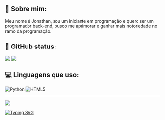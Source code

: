 ## 📌 Sobre mim:
Meu nome é Jonathan, sou um iniciante em programação e quero ser um programador back-end, busco me aprimorar e ganhar mais notoriedade no ramo da programação.

## 💾 GitHub status:
![](https://github-readme-stats.vercel.app/api?username=jonathanMrz&theme=radical&hide_border=false&include_all_commits=true&count_private=true)
![](https://github-readme-stats.vercel.app/api/top-langs/?username=jonathanMrz&theme=radical&hide_border=false&include_all_commits=true&count_private=true&layout=compact)
## 💻 Linguagens que uso:
![Python](https://img.shields.io/badge/python-3670A0?style=for-the-badge&logo=python&logoColor=ffdd54) ![HTML5](https://img.shields.io/badge/html5-%23E34F26.svg?style=for-the-badge&logo=html5&logoColor=white)

---
<div> 
  <a href="https:/www.linkedin.com/in/jonathan-m-70876926b" target="_blank"><img src="https://img.shields.io/badge/-LinkedIn-%230077B5?style=for-the-badge&logo=linkedin&logoColor=white" target="_blank"></a> 
  <a href = "mailto:jonathan2007toledo@gmail.com"https://img.shields.io/badge/-Gmail-%23333?style=for-the-badge&logo=gmail&logoColor=white" target="_blank"></a>
</div>

[![Typing SVG](https://readme-typing-svg.demolab.com?font=Fira+Code&size=15&duration=3000&pause=3000&color=F7F7F7&background=BEB2FF2C&center=true&vCenter=true&random=false&width=540&lines=%22Um+passo+de+cada+vez%22;%E2%80%9CA+melhor+maneira+de+aprender%2C+seja+o+que+for%2C+%C3%A9+fazendo.%22;%E2%80%9CAcredite+em+si+mesmo+e+tudo+ser%C3%A1+poss%C3%ADvel.%E2%80%9D;%22A+persist%C3%AAncia+leva+ao+sucesso.%22;%22Se+voc%C3%AA+pode+sonhar%2C+pode+realizar.%22;%22Se+o+plano+n%C3%A3o+funciona%2C+mude+o+plano%2C+n%C3%A3o+a+meta.%22;%22O+seu+maior+professor+%C3%A9+sempre+o+seu+maior+erro.%22;%22Voc%C3%AA+%C3%A9+o+que+voc%C3%AA+faz%2C+n%C3%A3o+o+que+diz+que+vai+fazer.%22)](https://git.io/typing-svg)
